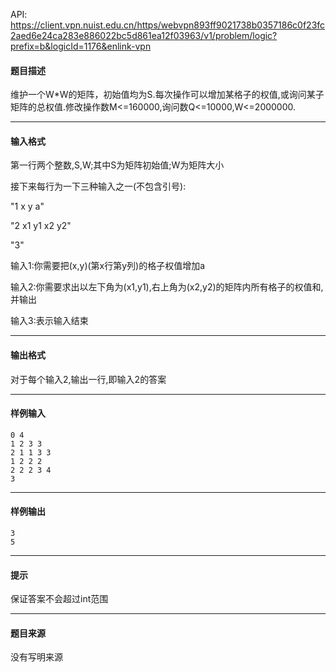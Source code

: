 API: https://client.vpn.nuist.edu.cn/https/webvpn893ff9021738b0357186c0f23fc2aed6e24ca283e886022bc5d861ea12f03963/v1/problem/logic?prefix=b&logicId=1176&enlink-vpn

#### 题目描述

维护一个W\*W的矩阵，初始值均为S.每次操作可以增加某格子的权值,或询问某子矩阵的总权值.修改操作数M<=160000,询问数Q<=10000,W<=2000000.

---

#### 输入格式

第一行两个整数,S,W;其中S为矩阵初始值;W为矩阵大小  
  
接下来每行为一下三种输入之一(不包含引号):  
  
"1 x y a"  
  
"2 x1 y1 x2 y2"  
  
"3"  
  
输入1:你需要把(x,y)(第x行第y列)的格子权值增加a  
  
输入2:你需要求出以左下角为(x1,y1),右上角为(x2,y2)的矩阵内所有格子的权值和,并输出  
  
输入3:表示输入结束

---

#### 输出格式

对于每个输入2,输出一行,即输入2的答案

---

#### 样例输入
```
0 4
1 2 3 3
2 1 1 3 3
1 2 2 2
2 2 2 3 4
3
```

---

#### 样例输出
```
3
5
```

---

#### 提示

保证答案不会超过int范围

---

#### 题目来源

没有写明来源